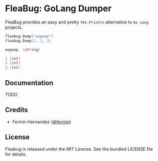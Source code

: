 FleaBug: GoLang Dumper
=========================

FleaBug provides an easy and pretty `fmt.Println` alternative to `Go Lang` projects. 

```go
fleabug.Dump("wopwop")
fleabug.Dump(1, 2, 3)
````

```go
wopwop  (string)

1 (int)
2 (int)
3 (int)
````

## Documentation
TODO

## Credits

* Fermin Hernandez ([@fermin](https://www.linkedin.com/in/ferminhdez/))

## License

Fleabug is released under the MIT License. See the bundled LICENSE file for details.
